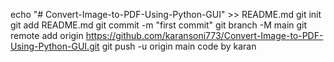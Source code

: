 echo "# Convert-Image-to-PDF-Using-Python-GUI" >> README.md git init git add README.md git commit -m "first commit" git branch -M main git remote add origin https://github.com/karansoni773/Convert-Image-to-PDF-Using-Python-GUI.git git push -u origin main
code by karan
